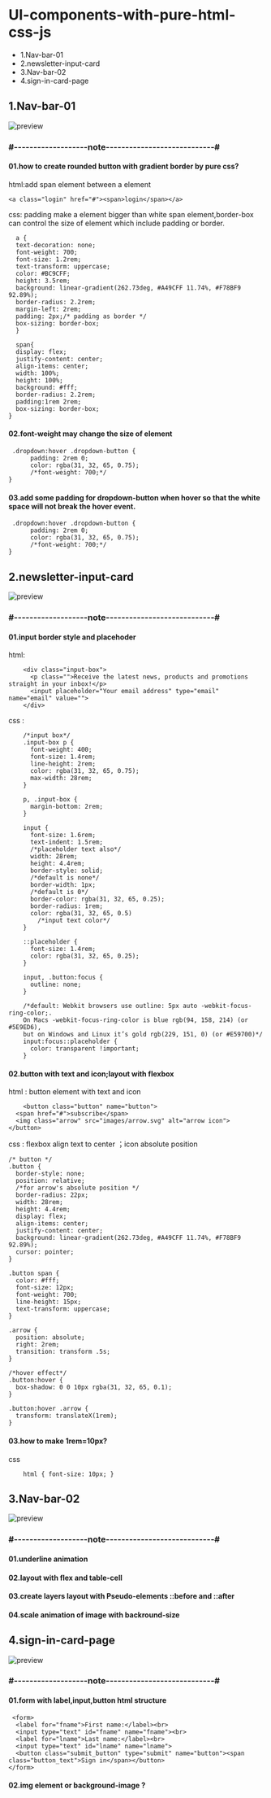 


# UI-components-with-pure-html-css-js

* <a hrf="#1nav-bar-01">1.Nav-bar-01<a/>
* <a hrf="#2newsletter-input-card">2.newsletter-input-card<a/>
* <a hrf="#3nav-bar-02">3.Nav-bar-02<a/>
* <a hrf="#4sign-in-card-page">4.sign-in-card-page<a/>    
## 1.Nav-bar-01
![preview](https://github.com/designer-kevinxie/UI-components-with-pure-html-css/blob/master/nav-bar-01/images/nav-bar-01-preview.gif)

### #-------------------note----------------------------#
#### 01.how to create rounded button with gradient border by pure css?
html:add span element between a element

    <a class="login" href="#"><span>login</span></a>
    
css: padding make a element bigger than white span element,border-box can control the size of element which include padding or border.

      a {
      text-decoration: none;
      font-weight: 700;
      font-size: 1.2rem;
      text-transform: uppercase;
      color: #BC9CFF;
      height: 3.5rem;
      background: linear-gradient(262.73deg, #A49CFF 11.74%, #F78BF9 92.89%);
      border-radius: 2.2rem;
      margin-left: 2rem;
      padding: 2px;/* padding as border */
      box-sizing: border-box;
      }

      span{
      display: flex;
      justify-content: center;
      align-items: center;
      width: 100%;
      height: 100%;
      background: #fff;
      border-radius: 2.2rem;
      padding:1rem 2rem;
      box-sizing: border-box;
    }
    
    
#### 02.font-weight may change the size of element
     .dropdown:hover .dropdown-button {
          padding: 2rem 0;
          color: rgba(31, 32, 65, 0.75);
          /*font-weight: 700;*/
    }
#### 03.add some padding for dropdown-button when hover so that the white space will not break the hover event.
     .dropdown:hover .dropdown-button {
          padding: 2rem 0;
          color: rgba(31, 32, 65, 0.75);
          /*font-weight: 700;*/
    }
## 2.newsletter-input-card
![preview](https://github.com/designer-kevinxie/UI-components-with-pure-html-css/blob/master/newsletter%20input%20card/images/preview.gif)
### #-------------------note----------------------------#
#### 01.input border style and placehoder 
html:

        <div class="input-box">
          <p class="">Receive the latest news, products and promotions straight in your inbox!</p>
          <input placeholder="Your email address" type="email" name="email" value="">
        </div>
css :

        /*input box*/
        .input-box p {
          font-weight: 400;
          font-size: 1.4rem;
          line-height: 2rem;
          color: rgba(31, 32, 65, 0.75);
          max-width: 28rem;
        }

        p, .input-box {
          margin-bottom: 2rem;
        }

        input {
          font-size: 1.6rem;
          text-indent: 1.5rem;
          /*placeholder text also*/
          width: 28rem;
          height: 4.4rem;
          border-style: solid;
          /*default is none*/
          border-width: 1px;
          /*default is 0*/
          border-color: rgba(31, 32, 65, 0.25);
          border-radius: 1rem;
          color: rgba(31, 32, 65, 0.5)
            /*input text color*/
        }

        ::placeholder {
          font-size: 1.4rem;
          color: rgba(31, 32, 65, 0.25);
        }

        input, .button:focus {
          outline: none;
        }

        /*default: Webkit browsers use outline: 5px auto -webkit-focus-ring-color;.
        On Macs -webkit-focus-ring-color is blue rgb(94, 158, 214) (or #5E9ED6),
        but on Windows and Linux it’s gold rgb(229, 151, 0) (or #E59700)*/
        input:focus::placeholder {
          color: transparent !important;
        }
        
#### 02.button with text and icon;layout with flexbox 
html : button element with text and icon

        <button class="button" name="button">
      <span href="#">subscribe</span>
      <img class="arrow" src="images/arrow.svg" alt="arrow icon">
    </button>
    
css :  flexbox align text to center ；icon absolute position 

    /* button */
    .button {
      border-style: none;
      position: relative;
      /*for arrow's absolute position */
      border-radius: 22px;
      width: 28rem;
      height: 4.4rem;
      display: flex;
      align-items: center;
      justify-content: center;
      background: linear-gradient(262.73deg, #A49CFF 11.74%, #F78BF9 92.89%);
      cursor: pointer;
    }

    .button span {
      color: #fff;
      font-size: 12px;
      font-weight: 700;
      line-height: 15px;
      text-transform: uppercase;
    }

    .arrow {
      position: absolute;
      right: 2rem;
      transition: transform .5s;
    }

    /*hover effect*/
    .button:hover {
      box-shadow: 0 0 10px rgba(31, 32, 65, 0.1);
    }

    .button:hover .arrow {
      transform: translateX(1rem);
    }
#### 03.how to make 1rem=10px?
css

        html { font-size: 10px; }
        
        
## 3.Nav-bar-02
![preview](https://github.com/designer-kevinxie/UI-components-with-pure-html-css/blob/master/nav-bar-02/images/nav-bar-02-preview.gif)
### #-------------------note----------------------------#
#### 01.underline animation
#### 02.layout with flex and table-cell
#### 03.create layers layout with Pseudo-elements ::before and ::after
#### 04.scale animation of image with backround-size


## 4.sign-in-card-page
![preview](https://github.com/designer-kevinxie/UI-components-with-pure-html-css-js/blob/master/sign-in-card-01/images/preview.gif)
### #-------------------note----------------------------#
#### 01.form with label,input,button html structure
        
     <form>
      <label for="fname">First name:</label><br>
      <input type="text" id="fname" name="fname"><br>
      <label for="lname">Last name:</label><br>
      <input type="text" id="lname" name="lname">
      <button class="submit_button" type="submit" name="button"><span class="button_text">Sign in</span></button>
    </form>
        
#### 02.img element or background-image ?
